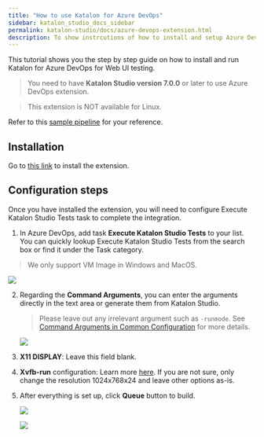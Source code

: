 ```yaml
---
title: "How to use Katalon for Azure DevOps"
sidebar: katalon_studio_docs_sidebar
permalink: katalon-studio/docs/azure-devops-extension.html 
description: To show instrcutions of how to install and setup Azure DevOps extension.
---
```

This tutorial shows you the step by step guide on how to install and run Katalon for Azure DevOps for Web UI testing.

> You need to have **Katalon Studio version 7.0.0** or later to use Azure DevOps extension.

> This extension is NOT available for Linux.

Refer to this [sample pipeline](https://github.com/katalon-studio-samples/azure-devops-extension-samples) for your reference.

## Installation

Go to [this link](https://marketplace.visualstudio.com/items?itemName=katalon-llc.katalon&ssr=false#overview) to install the extension.

## Configuration steps

Once you have installed the extension, you will need to configure Execute Katalon Studio Tests task to complete the integration.

1. In Azure DevOps, add task **Execute Katalon Studio Tests** to your list. You can quickly lookup Execute Katalon Studio Tests from the search box or find it under the Task category.

> We only support VM Image in Windows and MacOS.

![](https://github.com/katalon-studio/docs-images/raw/master/katalon-studio/docs/azure-devops-extension/1-search.png)

2. Regarding the **Command Arguments**, you can enter the arguments directly in the text area or generate them from Katalon Studio. 

   > Please leave out any irrelevant argument such as `-runmode`. See [Command Arguments in Common Configuration](https://docs.katalon.com/katalon-studio/docs/common-configuration.html#command-arguments) for more details.

   ![](https://github.com/katalon-studio/docs-images/raw/master/katalon-studio/docs/azure-devops-extension/2-command.png)

3. **X11 DISPLAY**: Leave this field blank. 

4. **Xvfb-run** configuration: Learn more [here](http://manpages.ubuntu.com/manpages/xenial/man1/xvfb-run.1.html). If you are not sure, only change the resolution 1024x768x24 and leave other options as-is.

5. After everything is set up, click **Queue** button to build.

   ![](https://github.com/katalon-studio/docs-images/raw/master/katalon-studio/docs/azure-devops-extension/3-result.png)

   ![](https://github.com/katalon-studio/docs-images/raw/master/katalon-studio/docs/azure-devops-extension/4-result.png)


